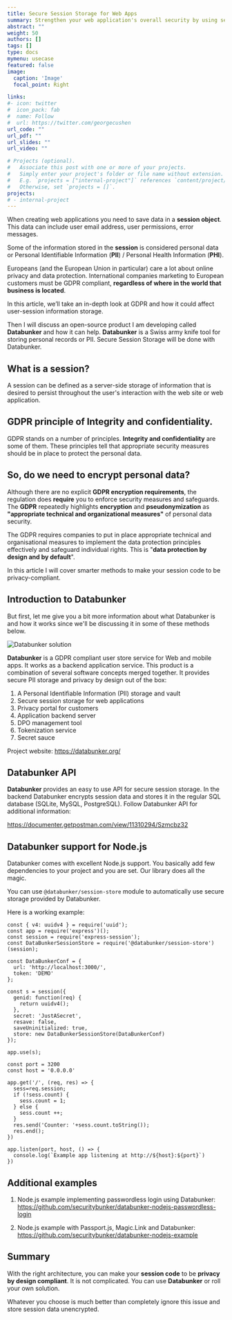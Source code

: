 ```yaml
---
title: Secure Session Storage for Web Apps
summary: Strengthen your web application's overall security by using secure sessions stored in Databunker.
abstract: ""
weight: 50
authors: []
tags: []
type: docs
mymenu: usecase
featured: false
image:
  caption: 'Image'
  focal_point: Right

links:
#- icon: twitter
#  icon_pack: fab
#  name: Follow
#  url: https://twitter.com/georgecushen
url_code: ""
url_pdf: ""
url_slides: ""
url_video: ""

# Projects (optional).
#   Associate this post with one or more of your projects.
#   Simply enter your project's folder or file name without extension.
#   E.g. `projects = ["internal-project"]` references `content/project/deep-learning/index.md`.
#   Otherwise, set `projects = []`.
projects:
# - internal-project
---
```


When creating web applications you need to save data in a **session object**. This data can include user email address, user permissions, error messages.

Some of the information stored in the **session** is considered personal data or Personal Identifiable Information (**PII**) / Personal Health Information (**PHI**).

Europeans (and the European Union in particular) care a lot about online privacy and data protection. International companies marketing to European customers must be GDPR compliant, **regardless of where in the world that business is located**.

In this article, we’ll take an in-depth look at GDPR and how it could affect user-session information storage.

Then I will discuss an open-source product I am developing called **Databunker** and how it can help. **Databunker** is a Swiss army knife tool for storing personal records or PII. Secure Session Storage will be done with Databunker.

## What is a session?
A session can be defined as a server-side storage of information that is desired to persist throughout the user's interaction with the web site or web application. 

## GDPR principle of Integrity and confidentiality.
GDPR stands on a number of principles. **Integrity and confidentiality** are some of them. These principles tell that appropriate security measures should be in place to protect the personal data.

## So, do we need to encrypt personal data?
Although there are no explicit **GDPR encryption requirements**, the regulation does **require** you to enforce security measures and safeguards. The **GDPR** repeatedly highlights **encryption** and **pseudonymization** as **"appropriate technical and organizational measures"** of personal data security.

The GDPR requires companies to put in place appropriate technical and organisational measures to implement the data protection principles effectively and safeguard individual rights. This is "**data protection by design and by default**".

In this article I will cover smarter methods to make your session code to be privacy-compliant.

## Introduction to Databunker

But first, let me give you a bit more information about what Databunker is and how it works since we'll be discussing it in some of these methods below.

![Databunker solution](/img/databunker-solution.png)

**Databunker** is a GDPR compliant user store service for Web and mobile apps. It works as a backend application service. This product is a combination of several software concepts merged together. It provides secure PII storage and privacy by design out of the box:

1. A Personal Identifiable Information (PII) storage and vault
1. Secure session storage for web applications
1. Privacy portal for customers
1. Application backend server
1. DPO management tool
1. Tokenization service
1. Secret sauce

Project website: https://databunker.org/

## Databunker API

**Databunker** provides an easy to use API for secure session storage. In the backend Databunker encrypts session data and stores it in the regular SQL database (SQLite, MySQL, PostgreSQL). Follow Databunker API for additional information:

https://documenter.getpostman.com/view/11310294/Szmcbz32

## Databunker support for Node.js

Databunker comes with excellent Node.js support. You basically add few dependencies to your project and you are set. Our library does all the magic.

You can use ``@databunker/session-store`` module to automatically use secure storage provided by Databunker.


Here is a working example:

```
const { v4: uuidv4 } = require('uuid');
const app = require('express')();
const session = require('express-session');
const DataBunkerSessionStore = require('@databunker/session-store')(session);

const DataBunkerConf = {
  url: 'http://localhost:3000/',
  token: 'DEMO'
};

const s = session({
  genid: function(req) {
    return uuidv4();
  },
  secret: 'JustASecret',
  resave: false,
  saveUninitialized: true,
  store: new DataBunkerSessionStore(DataBunkerConf)
});

app.use(s);

const port = 3200
const host = '0.0.0.0'

app.get('/', (req, res) => {
  sess=req.session;
  if (!sess.count) {
    sess.count = 1;
  } else {
    sess.count ++;
  }
  res.send('Counter: '+sess.count.toString());
  res.end();
})

app.listen(port, host, () => {
  console.log(`Example app listening at http://${host}:${port}`)
})
```

## Additional examples
1. Node.js example implementing passwordless login using Databunker:
https://github.com/securitybunker/databunker-nodejs-passwordless-login

2. Node.js example with Passport.js, Magic.Link and Databunker:
https://github.com/securitybunker/databunker-nodejs-example

## Summary
With the right architecture, you can make your **session code** to be **privacy by design compliant**. It is not complicated. You can use **Databunker** or roll your own solution.

Whatever you choose is much better than completely ignore this issue and store session data unencrypted.
